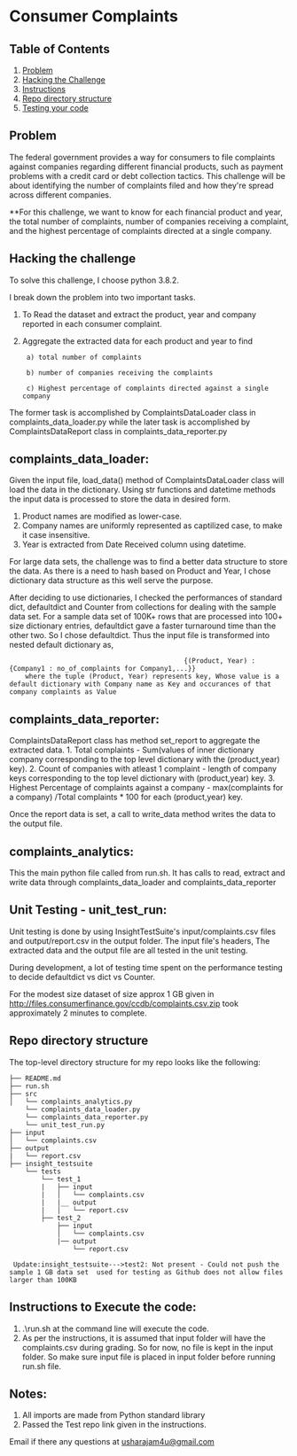 # Consumer Complaints

## Table of Contents
1. [Problem](README.md#problem)
1. [Hacking the Challenge](README.md#hacking-the-problem)
1. [Instructions](README.md#instructions)
1. [Repo directory structure](README.md#repo-directory-structure)
1. [Testing your code](README.md#testing-your-code)

## Problem
The federal government provides a way for consumers to file complaints against companies regarding different financial products, such as payment problems with a credit card or debt collection tactics. This challenge will be about identifying the number of complaints filed and how they're spread across different companies. 

**For this challenge, we want to know for each financial product and year, the total number of complaints, number of companies receiving a complaint, and the highest percentage of complaints directed at a single company.

## Hacking the challenge

To solve this challenge, I choose python 3.8.2. 

I break down the problem into two important tasks.

1. To Read the dataset and extract the product, year and company reported in each consumer complaint.
2. Aggregate the extracted data for each product and year to find

        a) total number of complaints
        
        b) number of companies receiving the complaints
        
        c) Highest percentage of complaints directed against a single company
        
The former task is accomplished by ComplaintsDataLoader class in complaints_data_loader.py while the later task is accomplished by ComplaintsDataReport class in complaints_data_reporter.py

## complaints_data_loader:
Given the input file, load_data() method of ComplaintsDataLoader class will load the data in the dictionary. Using str functions and datetime methods the input data is processed to store the data in desired form.

1. Product names are modified as lower-case.
2. Company names are uniformly represented as captilized case, to make it case insensitive.
3. Year is extracted from Date Received column using datetime.

For large data sets, the challenge was to find a better data structure to store the data. As there is a need to hash based on Product and Year, I chose dictionary data structure as this well serve the purpose.

After deciding to use dictionaries, I checked the performances of standard dict, defaultdict and Counter from collections for dealing with the sample data set. For a sample data set of 100K+ rows that are processed into 100+ size dictionary entries, defaultdict gave a faster turnaround time than the other two. So I chose defaultdict. Thus the input file is transformed into nested default dictionary as,

                                                {(Product, Year) : {Company1 : no_of_complaints for Company1,...}}
        where the tuple (Product, Year) represents key, Whose value is a default dictionary with Company name as Key and occurances of that company complaints as Value
                
         
## complaints_data_reporter:
ComplaintsDataReport class has method set_report to aggregate the extracted data. 
       1. Total complaints - Sum(values of inner dictionary company corresponding to the top level dictionary with the (product,year) key).
       2. Count of companies with atleast 1 complaint - length of company keys corresponding to the top level dictionary with (product,year) key.
       3. Highest Percentage of complaints against a company - max(complaints for a company) /Total complaints * 100 for each (product,year) key.
       
 Once the report data is set, a call to write_data method writes the data to the output file.
 
 ## complaints_analytics:
 This the main python file called from run.sh. It has calls to read, extract and write data through complaints_data_loader and complaints_data_reporter
 
## Unit Testing - unit_test_run:

Unit testing is done by using InsightTestSuite's  input/complaints.csv files and output/report.csv in the output folder. The input file's headers, The extracted data and the output file are all tested in the unit testing.

During development, a lot of testing time spent on the performance testing to decide defaultdict vs dict vs Counter.

For the modest size dataset of size approx 1 GB given in http://files.consumerfinance.gov/ccdb/complaints.csv.zip  took approximately 2 minutes to complete.
 

## Repo directory structure
The top-level directory structure for my repo looks like the following:

    ├── README.md
    ├── run.sh
    ├── src
    │   └── complaints_analytics.py
        └── complaints_data_loader.py
        └── complaints_data_reporter.py
        └── unit_test_run.py
    ├── input
    │   └── complaints.csv
    ├── output
    |   └── report.csv
    ├── insight_testsuite
        └── tests
            └── test_1
            |   ├── input
            |   │   └── complaints.csv
            |   |__ output
            |   │   └── report.csv
            ├── test_2 
                ├── input
                │   └── complaints.csv 
                |── output
                    └── report.csv 
     
     Update:insight_testsuite--->test2: Not present - Could not push the sample 1 GB data set  used for testing as Github does not allow files larger than 100KB

## Instructions to Execute the code:

1. .\run.sh at the command line will execute the code. 
2. As per the instructions, it is assumed that input folder will have the complaints.csv during grading. So for now, no file is kept in the input folder. So make sure input file is placed in input folder before running run.sh file.

## Notes:

1. All imports are made from Python standard library
2. Passed the Test repo link given in the instructions. 

Email if there any questions at usharajam4u@gmail.com

